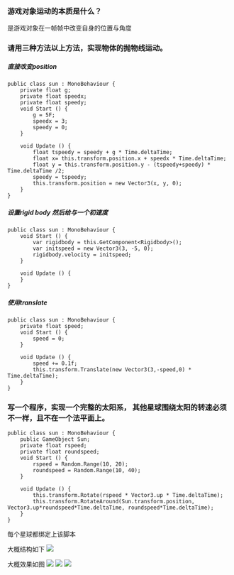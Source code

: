 ### 游戏对象运动的本质是什么？
是游戏对象在一帧帧中改变自身的位置与角度

### 请用三种方法以上方法，实现物体的抛物线运动。
##### 直接改变position
```
public class sun : MonoBehaviour {
    private float g;
    private float speedx;
    private float speedy;
	void Start () {
        g = 5F;
        speedx = 3;
        speedy = 0;
	}
	
	void Update () {
        float tspeedy = speedy + g * Time.deltaTime;
        float x= this.transform.position.x + speedx * Time.deltaTime;
        float y = this.transform.position.y - (tspeedy+speedy) * Time.deltaTime /2;
        speedy = tspeedy;
        this.transform.position = new Vector3(x, y, 0);
    }
}
```

##### 设置rigid body 然后给与一个初速度
```
public class sun : MonoBehaviour {
	void Start () {
        var rigidbody = this.GetComponent<Rigidbody>();
        var initspeed = new Vector3(3, -5, 0);
        rigidbody.velocity = initspeed;
    }
	
	void Update () {
    }
}
```

##### 使用translate 
```
public class sun : MonoBehaviour {
    private float speed;
	void Start () {
        speed = 0;
    }
	
	void Update () {
        speed += 0.1f;
        this.transform.Translate(new Vector3(3,-speed,0) * Time.deltaTime);
    }
}

```

### 写一个程序，实现一个完整的太阳系， 其他星球围绕太阳的转速必须不一样，且不在一个法平面上。

```
public class sun : MonoBehaviour {
    public GameObject Sun;
    private float rspeed;
    private float roundspeed;
	void Start () {
        rspeed = Random.Range(10, 20);
        roundspeed = Random.Range(10, 40);
    }
	
	void Update () {
        this.transform.Rotate(rspeed * Vector3.up * Time.deltaTime);
        this.transform.RotateAround(Sun.transform.position, Vector3.up*roundspeed*Time.deltaTime, roundspeed*Time.deltaTime);
    }
}
```

每个星球都绑定上该脚本

大概结构如下
![](https://github.com/charlieleex/Unity3d_Homework/blob/master/HomeWork2/pics/pic1.jpg)

大概效果如图
![](https://github.com/charlieleex/Unity3d_Homework/blob/master/HomeWork2/pics/pic2.jpg)
![](https://github.com/charlieleex/Unity3d_Homework/blob/master/HomeWork2/pics/pic3.jpg)
![](https://github.com/charlieleex/Unity3d_Homework/blob/master/HomeWork2/pics/pic4.jpg)